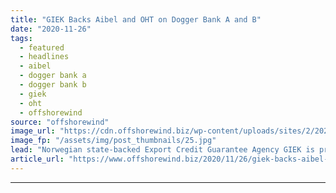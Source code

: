 ```yaml
---
title: "GIEK Backs Aibel and OHT on Dogger Bank A and B"
date: "2020-11-26"
tags: 
  - featured
  - headlines
  - aibel
  - dogger bank a
  - dogger bank b
  - giek
  - oht
  - offshorewind
source: "offshorewind"
image_url: "https://cdn.offshorewind.biz/wp-content/uploads/sites/2/2020/11/26112018/Aibel_GIEK.jpg"
image_fp: "/assets/img/post_thumbnails/25.jpg"
lead: "Norwegian state-backed Export Credit Guarantee Agency GIEK is providing loan guarantees for contracts awarded"
article_url: "https://www.offshorewind.biz/2020/11/26/giek-backs-aibel-and-oht-on-dogger-bank-a-and-b/"
---
```


---
